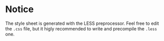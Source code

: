 # Notice
The style sheet is generated with the LESS preprocessor. 
Feel free to edit the <code>.css</code> file, but it higly recommended to write and precompile the <code>.less</code> one.
